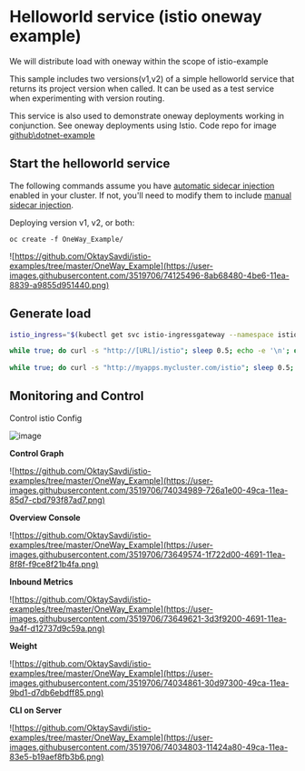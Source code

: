 
# Helloworld service (istio  oneway example)

We will distribute load with  oneway  within the scope of istio-example

This sample includes two versions(v1,v2) of a simple helloworld service that returns its project version when called. It can be used as a test service when experimenting with version routing.

This service is also used to demonstrate oneway deployments working in conjunction. See oneway deployments using Istio. Code repo for image [github\dotnet-example](https://github.com/OktaySavdi/dotnet-example)

## Start the helloworld service

The following commands assume you have [automatic sidecar injection](https://istio.io/docs/setup/additional-setup/sidecar-injection/#automatic-sidecar-injection) enabled in your cluster. If not, you'll need to modify them to include [manual sidecar injection](https://istio.io/docs/setup/additional-setup/sidecar-injection/#manual-sidecar-injection).

Deploying version v1, v2, or both:

    oc create -f OneWay_Example/
    
![https://github.com/OktaySavdi/istio-examples/tree/master/OneWay_Example](https://user-images.githubusercontent.com/3519706/74125496-8ab68480-4be6-11ea-8839-a9855d951440.png)

## Generate load
 ```sh
istio_ingress="$(kubectl get svc istio-ingressgateway --namespace istio-system --output 'jsonpath={.spec.ports[?(@.port==80)].nodePort}')"
```
```bash
while true; do curl -s "http://[URL]/istio"; sleep 0.5; echo -e '\n'; done
    
while true; do curl -s "http://myapps.mycluster.com/istio"; sleep 0.5; echo -e '\n'; done 
```
## Monitoring and Control

Control istio Config

![image](https://user-images.githubusercontent.com/3519706/116877626-dcea2800-ac26-11eb-8e6a-53aeb8aad995.png)

**Control Graph**

![https://github.com/OktaySavdi/istio-examples/tree/master/OneWay_Example](https://user-images.githubusercontent.com/3519706/74034989-726a1e00-49ca-11ea-85d7-cbd793f87ad7.png)

**Overview Console**

![https://github.com/OktaySavdi/istio-examples/tree/master/OneWay_Example](https://user-images.githubusercontent.com/3519706/73649574-1f722d00-4691-11ea-8f8f-f9ce8f21b4fa.png)

**Inbound Metrics**

![https://github.com/OktaySavdi/istio-examples/tree/master/OneWay_Example](https://user-images.githubusercontent.com/3519706/73649621-3d3f9200-4691-11ea-9a4f-d12737d9c59a.png)

**Weight**

![https://github.com/OktaySavdi/istio-examples/tree/master/OneWay_Example](https://user-images.githubusercontent.com/3519706/74034861-30d97300-49ca-11ea-9bd1-d7db6ebdff85.png)

**CLI on Server**

![https://github.com/OktaySavdi/istio-examples/tree/master/OneWay_Example](https://user-images.githubusercontent.com/3519706/74034803-11424a80-49ca-11ea-83e5-b19aef8fb3b6.png)
